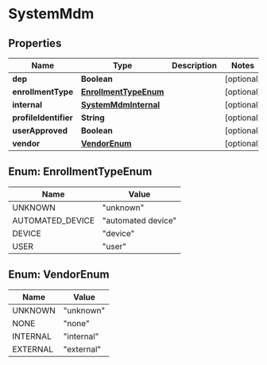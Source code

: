 # SystemMdm

## Properties
Name | Type | Description | Notes
------------ | ------------- | ------------- | -------------
**dep** | **Boolean** |  |  [optional]
**enrollmentType** | [**EnrollmentTypeEnum**](#EnrollmentTypeEnum) |  |  [optional]
**internal** | [**SystemMdmInternal**](SystemMdmInternal.md) |  |  [optional]
**profileIdentifier** | **String** |  |  [optional]
**userApproved** | **Boolean** |  |  [optional]
**vendor** | [**VendorEnum**](#VendorEnum) |  |  [optional]

<a name="EnrollmentTypeEnum"></a>
## Enum: EnrollmentTypeEnum
Name | Value
---- | -----
UNKNOWN | &quot;unknown&quot;
AUTOMATED_DEVICE | &quot;automated device&quot;
DEVICE | &quot;device&quot;
USER | &quot;user&quot;

<a name="VendorEnum"></a>
## Enum: VendorEnum
Name | Value
---- | -----
UNKNOWN | &quot;unknown&quot;
NONE | &quot;none&quot;
INTERNAL | &quot;internal&quot;
EXTERNAL | &quot;external&quot;

